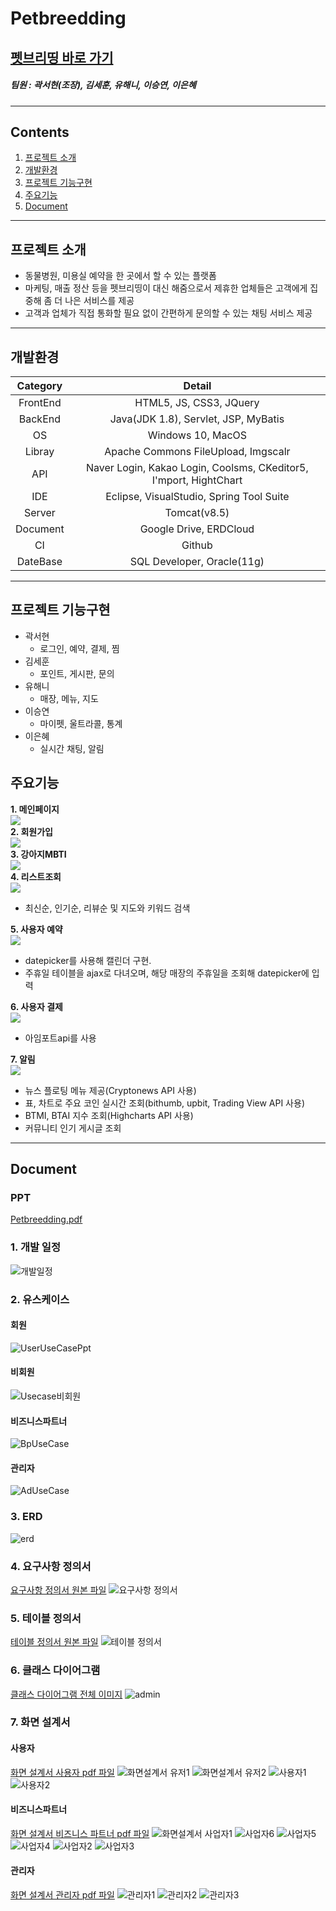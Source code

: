 # Petbreedding
## [펫브리띵 바로 가기](http://112.221.156.36:8090/petbreedding/) 
<!--
## [시연 영상 바로 보기](https://youtu.be/ZX5bDemHHXQ) 
-->
##### 팀원 : 곽서현(조장), 김세훈, 유해니, 이승연, 이은혜
---
## Contents
1. [프로젝트 소개](#프로젝트-소개)
2. [개발환경](#개발환경)
3. [프로젝트 기능구현](#프로젝트-기능구현)
4. [주요기능](#주요기능)
5. [Document](#Document)
---
## 프로젝트 소개
- 동물병원, 미용실 예약을 한 곳에서 할 수 있는 플랫폼
- 마케팅, 매출 정산 등을 펫브리띵이 대신 해줌으로서 제휴한 업체들은 고객에게 집중해 좀 더 나은 서비스를 제공
- 고객과 업체가 직접 통화할 필요 없이 간편하게 문의할 수 있는 채팅 서비스 제공
---
## 개발환경

|Category|Detail|
|:--:|:--:|
|FrontEnd|HTML5, JS, CSS3, JQuery|
|BackEnd|Java(JDK 1.8), Servlet, JSP, MyBatis|
|OS|Windows 10, MacOS|
|Libray|Apache Commons FileUpload, Imgscalr|
|API|Naver Login, Kakao Login, Coolsms, CKeditor5, I'mport, HightChart|
|IDE|Eclipse, VisualStudio, Spring Tool Suite|
|Server|Tomcat(v8.5)|
|Document|Google Drive, ERDCloud|
|CI|Github|
|DateBase|SQL Developer, Oracle(11g)|
---
## 프로젝트 기능구현
- 곽서현
  - 로그인, 예약, 결제, 찜
- 김세훈
  - 포인트, 게시판, 문의
- 유해니
  - 매장, 메뉴, 지도
- 이승연
  - 마이펫, 울트라콜, 통계
- 이은혜
  - 실시간 채팅, 알림


## 주요기능
**1. 메인페이지**<br>
<left><img src="https://user-images.githubusercontent.com/79631070/126436253-edea3eee-03c8-4e73-a8d0-718a5ce23ca3.gif" /></left><br>
**2. 회원가입**<br>
<left><img src="https://user-images.githubusercontent.com/79631070/126441350-75397007-3cce-40bf-a00f-ca33a285bd01.gif" /></left><br>
**3. 강아지MBTI**<br>
<left><img src="https://user-images.githubusercontent.com/79631070/126446946-06e4851b-0da2-4ca6-b8bc-8713e63b624f.gif" /></left><br>
**4. 리스트조회**<br>
<left><img src="https://user-images.githubusercontent.com/79631070/126447132-bcb93d8e-ee75-4d57-bd8b-d36158155cdd.gif" /></left><br>
- 최신순, 인기순, 리뷰순 및 지도와 키워드 검색

**5. 사용자 예약**<br>
<left><img src="https://user-images.githubusercontent.com/79631070/126448049-3f086f5f-5b9e-4a56-8ed0-41a28d95e86a.gif" /></left><br>
- datepicker를 사용해 캘린더 구현. 
- 주휴일 테이블을 ajax로 다녀오며, 해당 매장의 주휴일을 조회해 datepicker에 입력

**6. 사용자 결제**<br>
<left><img src="https://user-images.githubusercontent.com/79631070/126448145-9fc4c591-79e1-43a4-8d0e-c8b6acc0d144.gif" /></left><br>
- 아임포트api를 사용
 
**7. 알림**<br>
<left><img src="https://user-images.githubusercontent.com/79631070/126448425-9076024a-391f-4b43-9d4e-b9afcdb7b581.gif" /></left><br>
- 뉴스 플로팅 메뉴 제공(Cryptonews API 사용)
- 표, 차트로 주요 코인 실시간 조회(bithumb, upbit, Trading View API 사용)
- BTMI, BTAI 지수 조회(Highcharts API 사용)
- 커뮤니티 인기 게시글 조회


---
## Document
### PPT
[Petbreedding.pdf](https://github.com/Claver-pickle/Petbreedding/files/6852813/Petbreedding.pdf)
### 1. 개발 일정
![개발일정](https://user-images.githubusercontent.com/64541839/126419285-0ef90abd-758b-4abd-a7da-9d4717d42642.png)
### 2. 유스케이스
#### 회원<br>
![UserUseCasePpt](https://user-images.githubusercontent.com/64541839/126423456-1889013a-858d-4ab1-93e4-35c0f61451fb.gif)
#### 비회원<br>
![Usecase비회원](https://user-images.githubusercontent.com/64541839/126426994-0907dfcf-e6a0-4b4f-9220-75fe83c9c2d2.png)
#### 비즈니스파트너<br>
![BpUseCase](https://user-images.githubusercontent.com/64541839/126427330-de4324d6-5818-4f3a-ba9c-339e09ef436d.gif)
#### 관리자<br>
![AdUseCase](https://user-images.githubusercontent.com/64541839/126427368-4afdc528-7b4f-4e50-8bc4-ef9f919ce794.gif)
### 3. ERD
![erd](https://user-images.githubusercontent.com/78994909/126428894-1e80a296-51e3-45d7-8422-e1d942c058ff.png)
### 4. 요구사항 정의서
[요구사항 정의서 원본 파일](https://github.com/Claver-pickle/Petbreedding/files/6852750/default.xlsx)
![요구사항 정의서](https://user-images.githubusercontent.com/64541839/126429477-0aeed4e2-e691-467a-99cf-ceee4e11b2b9.png)
### 5. 테이블 정의서
[테이블 정의서 원본 파일](https://github.com/Claver-pickle/Petbreedding/files/6853063/1.0.docx)
![테이블 정의서](https://user-images.githubusercontent.com/64541839/126436304-34d56524-5ae1-4d5d-8fdb-8f9c33381bba.png)
### 6. 클래스 다이어그램
[클래스 다이어그램 전체 이미지](https://github.com/Claver-pickle/Petbreedding/files/6853101/default.zip)
![admin](https://user-images.githubusercontent.com/64541839/126436756-64984e64-ccf8-4236-99d7-9583b9fa7841.jpg)
### 7. 화면 설계서
#### 사용자<br>
[화면 설계서 사용자 pdf 파일](https://github.com/Claver-pickle/Petbreedding/files/6853281/-.1.pdf)
![화면설계서 유저1](https://user-images.githubusercontent.com/64541839/126441868-4395b213-225d-4650-a0e5-71111a1df8ae.png)
![화면설계서 유저2](https://user-images.githubusercontent.com/64541839/126442096-9362d46e-9cc1-4c0e-8a5a-7d9eb9c8e34d.png)
![사용자1](https://user-images.githubusercontent.com/64541839/126444514-9b83beca-dc9e-4c53-abb6-e92259cd6f6c.png)
![사용자2](https://user-images.githubusercontent.com/64541839/126444744-05d6c90d-4754-4840-81ab-3c897f943111.png)
#### 비즈니스파트너<br>
[화면 설계서 비즈니스 파트너 pdf 파일](https://github.com/Claver-pickle/Petbreedding/files/6853281/-.1.pdf)
![화면설계서 사업자1](https://user-images.githubusercontent.com/64541839/126443107-f7b5ad18-6735-4074-827c-e15b8963dd0b.png)
![사업자6](https://user-images.githubusercontent.com/64541839/126443168-a8b0466e-af0f-41ff-be01-64d948f91f33.png)
![사업자5](https://user-images.githubusercontent.com/64541839/126443217-c587bd4f-f64b-4803-99dd-4b2b24814d2e.png)
![사업자4](https://user-images.githubusercontent.com/64541839/126443254-39c9e27b-61e3-4236-95d5-9d17c5798f6b.png)
![사업자2](https://user-images.githubusercontent.com/64541839/126443289-ab4e3c78-cbd2-4ca3-b7d9-43b4cbb9ab09.png)
![사업자3](https://user-images.githubusercontent.com/64541839/126443320-77fbf549-8078-482c-9410-383f1d0cbb7a.png)
#### 관리자<br>
[화면 설계서 관리자 pdf 파일](https://github.com/Claver-pickle/Petbreedding/files/6853281/-.1.pdf)
![관리자1](https://user-images.githubusercontent.com/64541839/126443909-61692000-5ec7-4e70-ad96-8ab20ba22e90.png)
![관리자2](https://user-images.githubusercontent.com/64541839/126443947-fb6aa58f-94e0-4859-8dcf-7d36353d7378.png)
![관리자3](https://user-images.githubusercontent.com/64541839/126443976-80c71f4e-353d-4524-af9b-00f3a89e7556.png)
